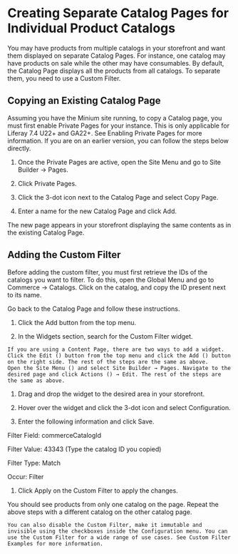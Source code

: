# Creating Separate Catalog Pages for Individual Product Catalogs

You may have products from multiple catalogs in your storefront and want them displayed on separate Catalog Pages. For instance, one catalog may have products on sale while the other may have consumables. By default, the Catalog Page displays all the products from all catalogs. To separate them, you need to use a Custom Filter.

## Copying an Existing Catalog Page

Assuming you have the Minium site running, to copy a Catalog page, you must first enable Private Pages for your instance. This is only applicable for Liferay 7.4 U22+ and GA22+. See Enabling Private Pages for more information. If you are on an earlier version, you can follow the steps below directly.

1. Once the Private Pages are active, open the Site Menu and go to Site Builder → Pages.

1. Click Private Pages.

1. Click the 3-dot icon next to the Catalog Page and select Copy Page.

1. Enter a name for the new Catalog Page and click Add.

The new page appears in your storefront displaying the same contents as in the existing Catalog Page.

## Adding the Custom Filter

Before adding the custom filter, you must first retrieve the IDs of the catalogs you want to filter. To do this, open the Global Menu and go to Commerce -> Catalogs. Click on the catalog, and copy the ID present next to its name.

Go back to the Catalog Page and follow these instructions.

1. Click the Add button from the top menu.

1. In the Widgets section, search for the Custom Filter widget.

```{important}
If you are using a Content Page, there are two ways to add a widget.
Click the Edit () button from the top menu and click the Add () button on the right side. The rest of the steps are the same as above.
Open the Site Menu () and select Site Builder → Pages. Navigate to the desired page and click Actions () → Edit. The rest of the steps are the same as above.
```

1. Drag and drop the widget to the desired area in your storefront.

1. Hover over the widget and click the 3-dot icon and select Configuration.

1. Enter the following information and click Save.

Filter Field: commerceCatalogId

Filter Value: 43343 (Type the catalog ID you copied)

Filter Type: Match

Occur: Filter

1. Click Apply on the Custom Filter to apply the changes.

You should see products from only one catalog on the page. Repeat the above steps with a different catalog on the other catalog page.

```{note}
You can also disable the Custom Filter, make it immutable and invisible using the checkboxes inside the Configuration menu. You can use the Custom Filter for a wide range of use cases. See Custom Filter Examples for more information.
```

